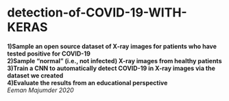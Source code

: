 # detection-of-COVID-19-WITH-KERAS
<b>1)Sample an open source dataset of X-ray images for patients who have tested positive for COVID-19<br>
2)Sample “normal” (i.e., not infected) X-ray images from healthy patients<br>
3)Train a CNN to automatically detect COVID-19 in X-ray images via the dataset we created<br>
4)Evaluate the results from an educational perspective</b><br>
<i>Eeman Majumder 2020
